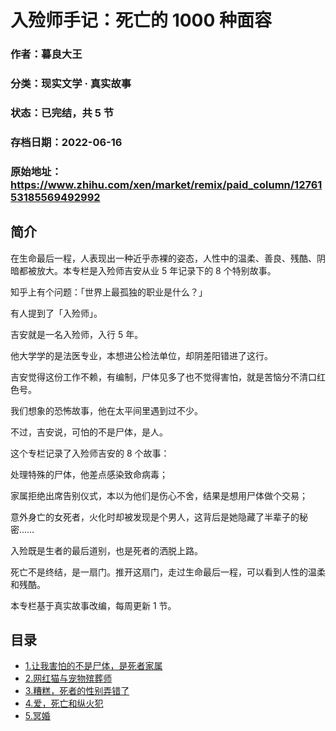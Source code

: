 # 入殓师手记：死亡的 1000 种面容

### 作者：暮良大王

### 分类：现实文学 · 真实故事

### 状态：已完结，共 5 节

### 存档日期：2022-06-16

### 原始地址：https://www.zhihu.com/xen/market/remix/paid_column/1276153185569492992


## 简介
在生命最后一程，人表现出一种近乎赤裸的姿态，人性中的温柔、善良、残酷、阴暗都被放大。本专栏是入殓师吉安从业 5 年记录下的 8 个特别故事。


知乎上有个问题：「世界上最孤独的职业是什么？」


有人提到了「入殓师」。


吉安就是一名入殓师，入行 5 年。


他大学学的是法医专业，本想进公检法单位，却阴差阳错进了这行。 


吉安觉得这份工作不赖，有编制，尸体见多了也不觉得害怕，就是苦恼分不清口红色号。


我们想象的恐怖故事，他在太平间里遇到过不少。


不过，吉安说，可怕的不是尸体，是人。


  



这个专栏记录了入殓师吉安的 8 个故事：


处理特殊的尸体，他差点感染致命病毒；


家属拒绝出席告别仪式，本以为他们是伤心不舍，结果是想用尸体做个交易；


意外身亡的女死者，火化时却被发现是个男人，这背后是她隐藏了半辈子的秘密……


  



入殓既是生者的最后道别，也是死者的洒脱上路。


死亡不是终结，是一扇门。推开这扇门，走过生命最后一程，可以看到人性的温柔和残酷。


  



本专栏基于真实故事改编，每周更新 1 节。




## 目录
- [1.让我害怕的不是尸体，是死者家属](1.让我害怕的不是尸体，是死者家属.md)<!-- 2020-08-13 10:15 -->
- [2.网红猫与宠物殡葬师](2.网红猫与宠物殡葬师.md)<!-- 2020-09-10 11:33 -->
- [3.糟糕，死者的性别弄错了](3.糟糕，死者的性别弄错了.md)<!-- 2020-09-14 11:06 -->
- [4.爱，死亡和纵火犯](4.爱，死亡和纵火犯.md)<!-- 2020-09-21 10:36 -->
- [5.冥婚](5.冥婚.md)<!-- 2020-12-11 07:32 -->